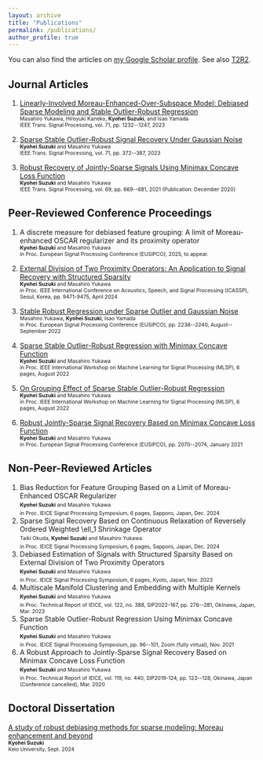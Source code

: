 ```yaml
---
layout: archive
title: "Publications"
permalink: /publications/
author_profile: true
---
```


<!-- {% if author.googlescholar %}
  You can also find my articles on <u><a href="{{author.googlescholar}}">my Google Scholar profile</a>.</u>
{% endif %} -->

<!-- {% include base_path %}

{% for post in site.publications reversed %}
  {% include archive-single.html %}
{% endfor %} -->

You can also find the articles on [my Google Scholar profile](https://scholar.google.com/citations?user=ziuCr6QAAAAJ&hl=en&oi=ao).
See also [T2R2](https://t2r2.star.titech.ac.jp/cgi-bin/researcherinfo.cgi?q_researcher_content_number=d04be36427861fe1fd3ad95415b5063b).


## Journal Articles
1. [Linearly-Involved Moreau-Enhanced-Over-Subspace Model: Debiased Sparse Modeling and Stable Outlier-Robust Regression](https://ieeexplore.ieee.org/document/10089559) <br>
    <span style="font-size:75%"> Masahiro Yukawa, Hiroyuki Kaneko, <b>Kyohei Suzuki</b>, and Isao Yamada</span> <br>
    <span style="font-size:75%">IEEE Trans. Signal Processing, vol. 71, pp. 1232--1247, 2023</span> <br>

1. [Sparse Stable Outlier-Robust Signal Recovery Under Gaussian Noise](https://ieeexplore.ieee.org/document/10041941) <br>
    <span style="font-size:75%"><b>Kyohei Suzuki</b> and Masahiro Yukawa</span> <br>
    <span style="font-size:75%">IEEE Trans. Signal Processing, vol. 71, pp. 372--387, 2023</span> <br>

1. [Robust Recovery of Jointly-Sparse Signals Using Minimax Concave Loss Function](https://ieeexplore.ieee.org/document/9296314) <br>
  <span style="font-size:75%"><b>Kyohei Suzuki</b> and Masahiro Yukawa</span> <br>
  <span style="font-size:75%">IEEE Trans. Signal Processing, vol. 69, pp. 669--681, 2021 (Publication: December 2020)</span> <br>

## Peer-Reviewed Conference Proceedings
1. A discrete measure for debiased feature grouping: A limit of Moreau-enhanced OSCAR regularizer and its proximity operator <br>
  <span style="font-size:75%"><b>Kyohei Suzuki</b> and Masahiro Yukawa</span> <br>
  <span style="font-size:75%">in Proc. European Signal Processing Conference (EUSIPCO), 2025, to appear.</span> <br>

1. [External Division of Two Proximity Operators: An Application to Signal Recovery with Structured Sparsity](https://ieeexplore.ieee.org/document/10446368) <br>
  <span style="font-size:75%"><b>Kyohei Suzuki</b> and Masahiro Yukawa</span> <br>
  <span style="font-size:75%">in Proc. IEEE International Conference on Acoustics, Speech, and Signal Processing (ICASSP), Seoul, Korea, pp. 9471-9475, April 2024</span> <br>

1. [Stable Robust Regression under Sparse Outlier and Gaussian Noise](https://ieeexplore.ieee.org/document/9909755) <br>
  <span style="font-size:75%">Masahiro Yukawa, <b>Kyohei Suzuki</b>, Isao Yamada </span> <br>
  <span style="font-size:75%">in Proc. European Signal Processing Conference (EUSIPCO), pp. 2236--2240, August--September 2022</span> <br>

1. [Sparse Stable Outlier-Robust Regression with Minimax Concave Function](https://ieeexplore.ieee.org/abstract/document/9943378) <br>
  <span style="font-size:75%"><b>Kyohei Suzuki</b> and Masahiro Yukawa</span> <br>
  <span style="font-size:75%">in Proc. IEEE International Workshop on Machine Learning for Signal Processing (MLSP), 6 pages, August 2022</span> <br>

1. [On Grouping Effect of Sparse Stable Outlier-Robust Regression](https://ieeexplore.ieee.org/abstract/document/9943515) <br>
  <span style="font-size:75%"><b>Kyohei Suzuki</b> and Masahiro Yukawa</span> <br>
  <span style="font-size:75%">in Proc. IEEE International Workshop on Machine Learning for Signal Processing (MLSP), 6 pages, August 2022</span> <br>


1. [Robust Jointly-Sparse Signal Recovery Based on Minimax Concave Loss Function](https://ieeexplore.ieee.org/document/9287635) <br>
  <span style="font-size:75%"><b>Kyohei Suzuki</b> and Masahiro Yukawa</span> <br>
  <span style="font-size:75%">in Proc. European Signal Processing Conference (EUSIPCO), pp. 2070--2074, January 2021</span> <br>

## Non-Peer-Reviewed Articles
1. Bias Reduction for Feature Grouping Based on a Limit of Moreau-Enhanced OSCAR Regularizer <br>
  <span style="font-size:75%"><b>Kyohei Suzuki</b> and Masahiro Yukawa</span> <br>
  <span style="font-size:75%">in Proc. IEICE Signal Processing Symposium, 6 pages, Sapporo, Japan, Dec. 2024</span> <br>
1. Sparse Signal Recovery Based on Continuous Relaxation of Reversely Ordered Weighted \ell_1 Shrinkage Operator  <br>
  <span style="font-size:75%">Taiki Okuda, <b>Kyohei Suzuki</b> and Masahiro Yukawa</span> <br>
  <span style="font-size:75%">in Proc. IEICE Signal Processing Symposium, 6 pages, Sapporo, Japan, Dec. 2024</span> <br>
1. Debiased Estimation of Signals with Structured Sparsity Based on External Division of Two Proximity Operators <br>
  <span style="font-size:75%"><b>Kyohei Suzuki</b> and Masahiro Yukawa</span> <br>
  <span style="font-size:75%">in Proc. IEICE Signal Processing Symposium, 6 pages, Kyoto, Japan, Nov. 2023</span> <br>
1. Multiscale Manifold Clustering and Embedding with Multiple Kernels <br>
  <span style="font-size:75%"><b>Kyohei Suzuki</b> and Masahiro Yukawa</span> <br>
  <span style="font-size:75%">in Proc. Technical Report of IEICE, vol. 122, no. 388, SIP2022-167, pp. 276--281, Okinawa, Japan, Mar. 2023</span> <br>
1. Sparse Stable Outlier-Robust Regression Using Minimax Concave Function <br>
  <span style="font-size:75%"><b>Kyohei Suzuki</b> and Masahiro Yukawa</span> <br>
  <span style="font-size:75%">in Proc. IEICE Signal Processing Symposium, pp. 96--101, Zoom (fully virtual), Nov. 2021</span> <br>
1. A Robust Approach to Jointly-Sparse Signal Recovery Based on Minimax Concave Loss Function <br>
  <span style="font-size:75%"><b>Kyohei Suzuki</b> and Masahiro Yukawa</span> <br>
  <span style="font-size:75%">in Proc. Technical Report of IEICE, vol. 119, no. 440, SIP2019-124, pp. 123--128, Okinawa, Japan (Conference cancelled), Mar. 2020</span> <br>


## Doctoral Dissertation
[A study of robust debiasing methods for sparse modeling: Moreau enhancement and beyond](https://koara.lib.keio.ac.jp/xoonips/modules/xoonips/detail.php?koara_id=KO50002002-20246283-0003&ml_lang=en) <br>
<span style="font-size:75%"><b>Kyohei Suzuki</b></span> <br>
<span style="font-size:75%">Keio University, Sept. 2024</span> <br>
